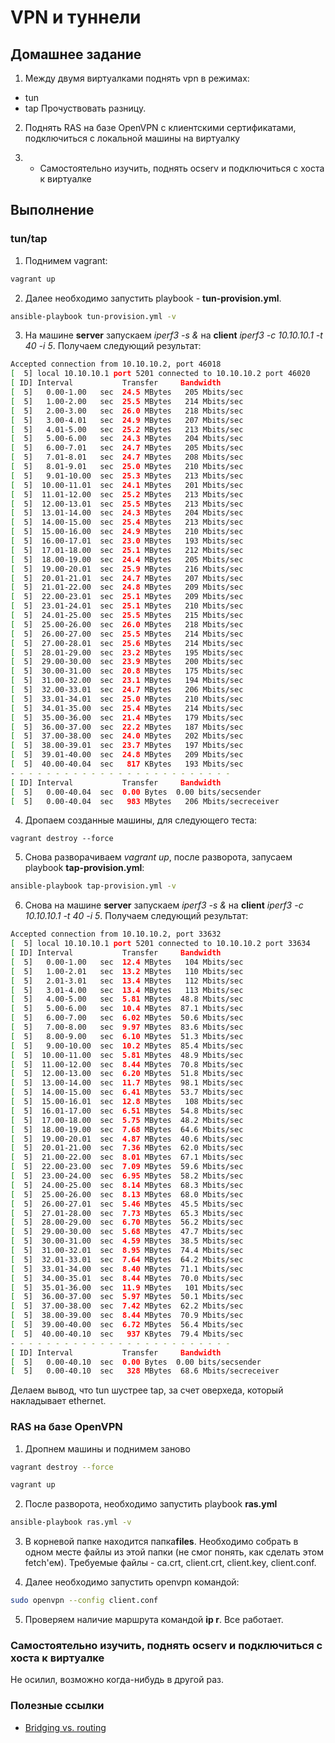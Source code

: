 # VPN и туннели

## Домашнее задание

1. Между двумя виртуалками поднять vpn в режимах:

- tun
- tap
Прочуствовать разницу.

2. Поднять RAS на базе OpenVPN с клиентскими сертификатами, подключиться с локальной машины на виртуалку

3. * Самостоятельно изучить, поднять ocserv и подключиться с хоста к виртуалке

## Выполнение

### tun/tap

1. Поднимем vagrant:

```bash
vagrant up
```

2. Далее необходимо запустить playbook - **tun-provision.yml**. 

```bash
ansible-playbook tun-provision.yml -v
```

3. На машине **server** запускаем *iperf3 -s &* на **client** *iperf3 -c 10.10.10.1 -t 40 -i 5*. Получаем следующий результат:

```bash
Accepted connection from 10.10.10.2, port 46018
[  5] local 10.10.10.1 port 5201 connected to 10.10.10.2 port 46020
[ ID] Interval           Transfer     Bandwidth
[  5]   0.00-1.00   sec  24.5 MBytes   205 Mbits/sec
[  5]   1.00-2.00   sec  25.5 MBytes   214 Mbits/sec
[  5]   2.00-3.00   sec  26.0 MBytes   218 Mbits/sec
[  5]   3.00-4.01   sec  24.9 MBytes   207 Mbits/sec
[  5]   4.01-5.00   sec  25.2 MBytes   213 Mbits/sec
[  5]   5.00-6.00   sec  24.3 MBytes   204 Mbits/sec
[  5]   6.00-7.01   sec  24.7 MBytes   205 Mbits/sec
[  5]   7.01-8.01   sec  24.7 MBytes   208 Mbits/sec
[  5]   8.01-9.01   sec  25.0 MBytes   210 Mbits/sec
[  5]   9.01-10.00  sec  25.3 MBytes   213 Mbits/sec
[  5]  10.00-11.01  sec  24.1 MBytes   201 Mbits/sec
[  5]  11.01-12.00  sec  25.2 MBytes   213 Mbits/sec
[  5]  12.00-13.01  sec  25.5 MBytes   213 Mbits/sec
[  5]  13.01-14.00  sec  24.3 MBytes   204 Mbits/sec
[  5]  14.00-15.00  sec  25.4 MBytes   213 Mbits/sec
[  5]  15.00-16.00  sec  24.9 MBytes   210 Mbits/sec
[  5]  16.00-17.01  sec  23.0 MBytes   193 Mbits/sec
[  5]  17.01-18.00  sec  25.1 MBytes   212 Mbits/sec
[  5]  18.00-19.00  sec  24.4 MBytes   205 Mbits/sec
[  5]  19.00-20.01  sec  25.9 MBytes   216 Mbits/sec
[  5]  20.01-21.01  sec  24.7 MBytes   207 Mbits/sec
[  5]  21.01-22.00  sec  24.8 MBytes   209 Mbits/sec
[  5]  22.00-23.01  sec  25.1 MBytes   209 Mbits/sec
[  5]  23.01-24.01  sec  25.1 MBytes   210 Mbits/sec
[  5]  24.01-25.00  sec  25.5 MBytes   215 Mbits/sec
[  5]  25.00-26.00  sec  26.0 MBytes   218 Mbits/sec
[  5]  26.00-27.00  sec  25.5 MBytes   214 Mbits/sec
[  5]  27.00-28.01  sec  25.6 MBytes   214 Mbits/sec
[  5]  28.01-29.00  sec  23.2 MBytes   195 Mbits/sec
[  5]  29.00-30.00  sec  23.9 MBytes   200 Mbits/sec
[  5]  30.00-31.00  sec  20.8 MBytes   175 Mbits/sec
[  5]  31.00-32.00  sec  23.1 MBytes   194 Mbits/sec
[  5]  32.00-33.01  sec  24.7 MBytes   206 Mbits/sec
[  5]  33.01-34.01  sec  25.0 MBytes   210 Mbits/sec
[  5]  34.01-35.00  sec  25.4 MBytes   214 Mbits/sec
[  5]  35.00-36.00  sec  21.4 MBytes   179 Mbits/sec
[  5]  36.00-37.00  sec  22.2 MBytes   187 Mbits/sec
[  5]  37.00-38.00  sec  24.0 MBytes   202 Mbits/sec
[  5]  38.00-39.01  sec  23.7 MBytes   197 Mbits/sec
[  5]  39.01-40.00  sec  24.8 MBytes   209 Mbits/sec
[  5]  40.00-40.04  sec   817 KBytes   193 Mbits/sec
- - - - - - - - - - - - - - - - - - - - - - - - -
[ ID] Interval           Transfer     Bandwidth
[  5]   0.00-40.04  sec  0.00 Bytes  0.00 bits/secsender
[  5]   0.00-40.04  sec   983 MBytes   206 Mbits/secreceiver
```

4. Дропаем созданные машины, для следующего теста:

```
vagrant destroy --force
```

5. Снова разворачиваем *vagrant up*, после разворота, запусаем playbook **tap-provision.yml**:

```bash
ansible-playbook tap-provision.yml -v
```

6. Снова на машине **server** запускаем *iperf3 -s &* на **client** *iperf3 -c 10.10.10.1 -t 40 -i 5*. Получаем следующий результат:

```bash
Accepted connection from 10.10.10.2, port 33632
[  5] local 10.10.10.1 port 5201 connected to 10.10.10.2 port 33634
[ ID] Interval           Transfer     Bandwidth
[  5]   0.00-1.00   sec  12.4 MBytes   104 Mbits/sec
[  5]   1.00-2.01   sec  13.2 MBytes   110 Mbits/sec
[  5]   2.01-3.01   sec  13.4 MBytes   112 Mbits/sec
[  5]   3.01-4.00   sec  13.4 MBytes   113 Mbits/sec
[  5]   4.00-5.00   sec  5.81 MBytes  48.8 Mbits/sec
[  5]   5.00-6.00   sec  10.4 MBytes  87.1 Mbits/sec
[  5]   6.00-7.00   sec  6.02 MBytes  50.6 Mbits/sec
[  5]   7.00-8.00   sec  9.97 MBytes  83.6 Mbits/sec
[  5]   8.00-9.00   sec  6.10 MBytes  51.3 Mbits/sec
[  5]   9.00-10.00  sec  10.2 MBytes  85.4 Mbits/sec
[  5]  10.00-11.00  sec  5.81 MBytes  48.9 Mbits/sec
[  5]  11.00-12.00  sec  8.44 MBytes  70.8 Mbits/sec
[  5]  12.00-13.00  sec  6.20 MBytes  51.8 Mbits/sec
[  5]  13.00-14.00  sec  11.7 MBytes  98.1 Mbits/sec
[  5]  14.00-15.00  sec  6.41 MBytes  53.7 Mbits/sec
[  5]  15.00-16.01  sec  12.8 MBytes   108 Mbits/sec
[  5]  16.01-17.00  sec  6.51 MBytes  54.8 Mbits/sec
[  5]  17.00-18.00  sec  5.75 MBytes  48.2 Mbits/sec
[  5]  18.00-19.00  sec  7.68 MBytes  64.6 Mbits/sec
[  5]  19.00-20.01  sec  4.87 MBytes  40.6 Mbits/sec
[  5]  20.01-21.00  sec  7.36 MBytes  62.0 Mbits/sec
[  5]  21.00-22.00  sec  8.01 MBytes  67.1 Mbits/sec
[  5]  22.00-23.00  sec  7.09 MBytes  59.6 Mbits/sec
[  5]  23.00-24.00  sec  6.95 MBytes  58.2 Mbits/sec
[  5]  24.00-25.00  sec  8.14 MBytes  68.3 Mbits/sec
[  5]  25.00-26.00  sec  8.13 MBytes  68.0 Mbits/sec
[  5]  26.00-27.01  sec  5.46 MBytes  45.5 Mbits/sec
[  5]  27.01-28.00  sec  7.73 MBytes  65.3 Mbits/sec
[  5]  28.00-29.00  sec  6.70 MBytes  56.2 Mbits/sec
[  5]  29.00-30.00  sec  5.68 MBytes  47.7 Mbits/sec
[  5]  30.00-31.00  sec  4.59 MBytes  38.5 Mbits/sec
[  5]  31.00-32.01  sec  8.95 MBytes  74.4 Mbits/sec
[  5]  32.01-33.01  sec  7.64 MBytes  64.2 Mbits/sec
[  5]  33.01-34.00  sec  8.40 MBytes  71.1 Mbits/sec
[  5]  34.00-35.01  sec  8.44 MBytes  70.0 Mbits/sec
[  5]  35.01-36.00  sec  11.9 MBytes   101 Mbits/sec
[  5]  36.00-37.00  sec  5.97 MBytes  50.1 Mbits/sec
[  5]  37.00-38.00  sec  7.42 MBytes  62.2 Mbits/sec
[  5]  38.00-39.00  sec  8.44 MBytes  70.9 Mbits/sec
[  5]  39.00-40.00  sec  6.72 MBytes  56.4 Mbits/sec
[  5]  40.00-40.10  sec   937 KBytes  79.4 Mbits/sec
- - - - - - - - - - - - - - - - - - - - - - - - -
[ ID] Interval           Transfer     Bandwidth
[  5]   0.00-40.10  sec  0.00 Bytes  0.00 bits/secsender
[  5]   0.00-40.10  sec   328 MBytes  68.6 Mbits/secreceiver
```

Делаем вывод, что tun шустрее tap, за счет оверхеда, который накладывает ethernet.

### RAS на базе OpenVPN

1. Дропнем машины и поднимем заново

```bash
vagrant destroy --force
```

```bash
vagrant up
```

2. После разворота, необходимо запустить playbook **ras.yml**

```bash
ansible-playbook ras.yml -v
```

3. В корневой папке находится папка**files**. Необходимо собрать в одном месте файлы из этой папки (не смог понять, как сделать этом fetch'ем). Требуемые файлы - ca.crt, client.crt, client.key, client.conf.

4. Далее необходимо запустить openvpn командой:

```bash
sudo openvpn --config client.conf
```

5. Проверяем наличие маршрута командой **ip r**. Все работает.

### Самостоятельно изучить, поднять ocserv и подключиться с хоста к виртуалке

Не осилил, возможно когда-нибудь в другой раз.


### Полезные ссылки

- [Bridging vs. routing](https://community.openvpn.net/openvpn/wiki/BridgingAndRouting?__cf_chl_jschl_tk__=7f5d46ec9da37f51f0cdf202676fd226037bee64-1584520344-0-AU9a-6Ygzk1aWZbENQcYRTYLb61t7xmxRZAfAFhJ5-mtZ9kKs_DXkR4k-eKpfLDc1hxr1trV_U6ywZz9dF8D-A9WjHEfNPN-b-efQqRVxlt2ljimpM1q3UuqDT3XBslOss00zT09Vmq_Xbju0HvG_Np9vdNGNmtj05DzEfZAuT8pWA_DxX7uiJa_9c17KfV2EuwMyIU7ukQM5maZ7tJbzeT_TSod8aa_HJFpzMkfXKzjMYs-mcq4fdANePX9_et85f5HlLiWlHNzg90RE2u581SeMOp5zG0vA3fPau-8od9fXpfLbTImks79aWoljZiDIw)